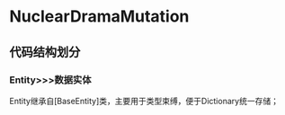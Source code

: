 # NuclearDramaMutation 
## 代码结构划分
### Entity>>>数据实体
<table>
	Entity继承自[BaseEntity]类，主要用于类型束缚，便于Dictionary统一存储；
</table>
